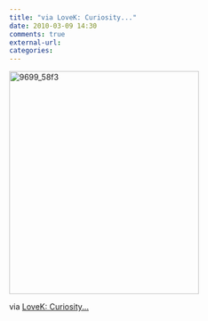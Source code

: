 ```yaml
---
title: "via LoveK: Curiosity..."
date: 2010-03-09 14:30
comments: true
external-url:
categories:
---
```

[<img src="http://3.asset.soup.io/asset/0724/9699_58f3.jpeg" width="341" height="400" alt="9699_58f3" />][1]

via [LoveK: Curiosity...][2]

  [1]: http://lovekittykatstyle.blogspot.com/2010/03/curiosity.html
  [2]: http://lovekittykatstyle.blogspot.com/2010/03/curiosity.html
